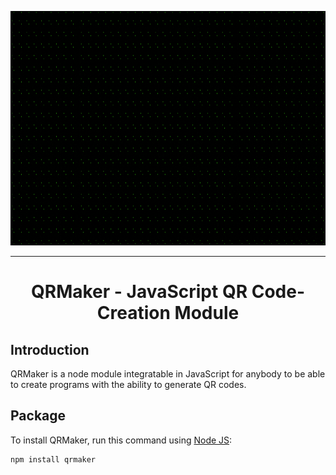 <p align="center">

  <img src="./src/grphx.gif" width="1000px" height="375px">

</p>

---

<h1 align="center">QRMaker - JavaScript QR Code-Creation Module</h1>

## Introduction
QRMaker is a node module integratable in JavaScript for anybody to be able to create programs with the ability to generate QR codes.

## Package
To install QRMaker, run this command using [Node JS](https://nodejs.org/):
```shell
npm install qrmaker
```
